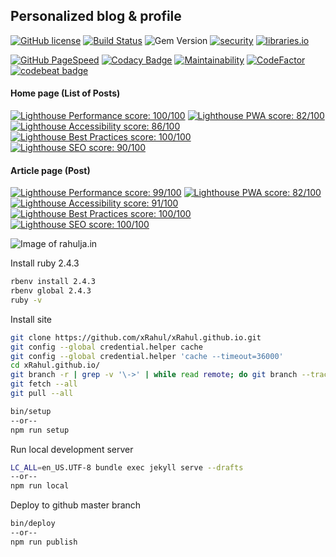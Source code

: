 ## Personalized blog & profile


[![GitHub license](https://img.shields.io/github/license/xRahul/xRahul.github.io.svg?style=flat-square)](https://github.com/xRahul/xRahul.github.io/blob/new-site/LICENSE)
[![Build Status](https://travis-ci.org/xRahul/xRahul.github.io.svg?branch=new-site)](https://travis-ci.org/xRahul/xRahul.github.io)
![Gem Version](https://img.shields.io/gem/v/jekyll.svg)
[![security](https://hakiri.io/github/xRahul/xRahul.github.io/new-site.svg)](https://hakiri.io/github/xRahul/xRahul.github.io/new-site)
[![libraries.io](https://img.shields.io/librariesio/github/xRahul/xRahul.github.io.svg)](https://libraries.io/github/xRahul/xRahul.github.io)

[![GitHub PageSpeed](https://api.speedbadge.io/v1?url=https://rahulja.in&showStratLabel=true&strat=desktop)](https://developers.google.com/speed/pagespeed/insights/?url=https%3A%2F%2Frahulja.in%2F&tab=desktop)
[![Codacy Badge](https://api.codacy.com/project/badge/Grade/d251b6435fc844c887ea6c7e58f0c982)](https://www.codacy.com/app/xRahul/xRahul.github.io)
[![Maintainability](https://api.codeclimate.com/v1/badges/f6e013323629b1fc88c2/maintainability)](https://codeclimate.com/github/xRahul/xRahul.github.io/maintainability)
[![CodeFactor](https://www.codefactor.io/repository/github/xrahul/xrahul.github.io/badge)](https://www.codefactor.io/repository/github/xrahul/xrahul.github.io)
[![codebeat badge](https://codebeat.co/badges/eb3cbae9-7f2b-41f1-9b06-0c0966d9a636)](https://codebeat.co/projects/github-com-xrahul-xrahul-github-io-new-site)

#### Home page (List of Posts)
[![Lighthouse Performance score: 100/100](https://lighthouse-badge.appspot.com/?score=100&compact&category=Performance)](files/Lighthouse-Report-Homepage.pdf)
[![Lighthouse PWA score: 82/100](https://lighthouse-badge.appspot.com/?score=82&compact&category=PWA)](files/Lighthouse-Report-Homepage.pdf)
[![Lighthouse Accessibility score: 86/100](https://lighthouse-badge.appspot.com/?score=86&compact&category=Accessibility)](files/Lighthouse-Report-Homepage.pdf)
[![Lighthouse Best Practices score: 100/100](https://lighthouse-badge.appspot.com/?score=100&compact&category=Best+Practices)](files/Lighthouse-Report-Homepage.pdf)
[![Lighthouse SEO score: 90/100](https://lighthouse-badge.appspot.com/?score=90&compact&category=SEO)](files/Lighthouse-Report-Homepage.pdf)

#### Article page (Post)
[![Lighthouse Performance score: 99/100](https://lighthouse-badge.appspot.com/?score=99&compact&category=Performance)](files/Lighthouse-Report-Post.pdf)
[![Lighthouse PWA score: 82/100](https://lighthouse-badge.appspot.com/?score=82&compact&category=PWA)](files/Lighthouse-Report-Post.pdf)
[![Lighthouse Accessibility score: 91/100](https://lighthouse-badge.appspot.com/?score=91&compact&category=Accessibility)](files/Lighthouse-Report-Post.pdf)
[![Lighthouse Best Practices score: 100/100](https://lighthouse-badge.appspot.com/?score=100&compact&category=Best+Practices)](files/Lighthouse-Report-Post.pdf)
[![Lighthouse SEO score: 100/100](https://lighthouse-badge.appspot.com/?score=100&compact&category=SEO)](files/Lighthouse-Report-Post.pdf)

![Image of rahulja.in](https://github.com/xRahul/xRahul.github.io/raw/new-site/_assets/images/posts/configure-this-site-locally-for-development/og-image%402x.png "rahulja.in")

Install ruby 2.4.3

```bash
rbenv install 2.4.3
rbenv global 2.4.3
ruby -v
```

Install site

```bash
git clone https://github.com/xRahul/xRahul.github.io.git
git config --global credential.helper cache
git config --global credential.helper 'cache --timeout=36000'
cd xRahul.github.io/
git branch -r | grep -v '\->' | while read remote; do git branch --track "${remote#origin/}" "$remote"; done
git fetch --all
git pull --all

bin/setup
--or--
npm run setup
```

Run local development server

```bash
LC_ALL=en_US.UTF-8 bundle exec jekyll serve --drafts
--or--
npm run local
```

Deploy to github master branch

```bash
bin/deploy
--or--
npm run publish
```
